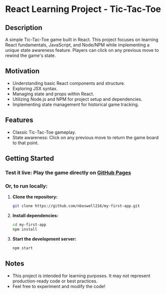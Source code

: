 # React Learning Project - Tic-Tac-Toe

## Description
A simple Tic-Tac-Toe game built in React. This project focuses on learning React fundamentals, JavaScript, and Node/NPM while implementing a unique state awareness feature. Players can click on any previous move to rewind the game's state.

## Motivation

*  Understanding basic React components and structure.
*  Exploring JSX syntax.
*  Managing state and props within React.
*  Utilizing Node.js and NPM for project setup and dependencies. 
*  Implementing state management for historical game tracking.

## Features

*  Classic Tic-Tac-Toe gameplay.
*  State awareness: Click on any previous move to return the game board to that point.

## Getting Started

### Test it live: **Play the game directly on [GitHub Pages](https://nboswell216.github.io/my-first-app/)**

### Or, to run locally:

   1. **Clone the repository:**
      ```bash
      git clone https://github.com/nboswell216/my-first-app.git
      ```

   2. **Install dependencies:**
      ```bash
      cd my-first-app
      npm install 
      ```

   3. **Start the development server:**
      ```bash
      npm start
      ```

## Notes

* This project is intended for learning purposes. It may not represent production-ready code or best practices.
* Feel free to experiment and modify the code!
